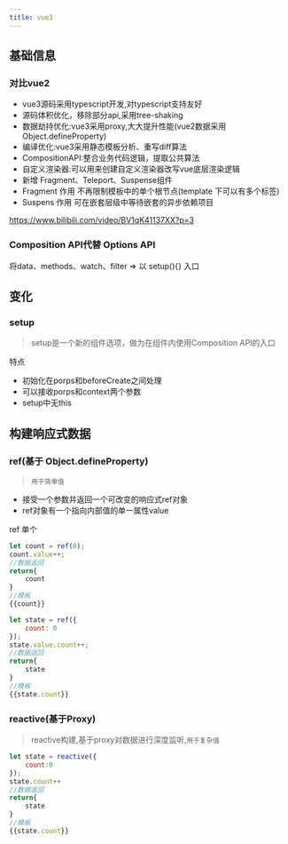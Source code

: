 ```yaml
---
title: vue3
---
```

## 基础信息
### 对比vue2
- vue3源码采用typescript开发,对typescript支持友好
- 源码体积优化，移除部分api,采用tree-shaking
- 数据劫持优化:vue3采用proxy,大大提升性能(vue2数据采用 Object.defineProperty)
- 编译优化:vue3采用静态模板分析、重写diff算法
- CompositionAPI:整合业务代码逻辑，提取公共算法
- 自定义渲染器:可以用来创建自定义渲染器改写vue底层渲染逻辑
- 新增  Fragment、Teleport、Suspense组件
- Fragment 作用 不再限制模板中的单个根节点(template 下可以有多个标签)
- Suspens 作用 可在嵌套层级中等待嵌套的异步依赖项目

https://www.bilibili.com/video/BV1qK41137XX?p=3

### Composition API代替 Options API
将data、methods、watch、filter => 以 setup(){} 入口

## 变化
### setup
> setup是一个新的组件选项，做为在组件内使用Composition API的入口  

特点
+ 初始化在porps和beforeCreate之间处理
+ 可以接收porps和context两个参数
+ setup中无this

## 构建响应式数据
### ref(基于 Object.defineProperty) 
> `用于简单值`
+ 接受一个参数并返回一个可改变的响应式ref对象
+ ref对象有一个指向内部值的单一属性value

ref 单个
```javascript
let count = ref(0);
count.value++;
//数据返回
return{
    count
}
//模板
{{count}}
```

```javascript
let state = ref({
    count: 0
});
state.value.count++;
//数据返回
return{
    state
}
//模板
{{state.count}}
```
### reactive(基于Proxy)  
> reactive构建,基于proxy对数据进行深度监听,`用于复杂值`  

```javascript
let state = reactive({
    count:0
});
state.count++ 
//数据返回
return{
    state
}
//模板
{{state.count}}
```

